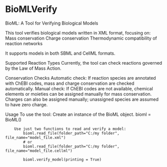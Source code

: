 # BioMLVerify
BioML: A Tool for Verifying Biological Models

This tool verifies biological models written in XML format, focusing on:
    Mass conservation
    Charge conservation
    Thermodynamic compatibility of reaction networks

It supports models in both SBML and CellML formats.

Supported Reaction Types
    Currently, the tool can check reactions governed by the Law of Mass Action.

Conservation Checks
    Automatic check: If reaction species are annotated with ChEBI codes, mass and charge conservation are checked automatically.
    Manual check: If ChEBI codes are not available, chemical elements or moieties can be assigned manually for mass conservation. Charges can also be assigned manually; unassigned species are assumed to have zero charge.

Usage
    To use the tool:
        Create an instance of the BioML object.
            bioml = BioML()

        Use just two functions to read and verify a model:
            bioml.read_file(folder_path="C:/my folder", file_name="model_file.xml")
            # or
            bioml.read_file(folder_path="C:/my folder", file_name="model_file.cellml")

            bioml.verify_model(printing = True)